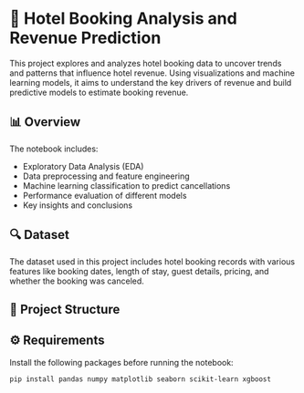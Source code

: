 # 🏨 Hotel Booking Analysis and Revenue Prediction

This project explores and analyzes hotel booking data to uncover trends and patterns that influence hotel revenue. Using visualizations and machine learning models, it aims to understand the key drivers of revenue and build predictive models to estimate booking revenue.

## 📊 Overview

The notebook includes:

- Exploratory Data Analysis (EDA)
- Data preprocessing and feature engineering
- Machine learning classification to predict cancellations
- Performance evaluation of different models
- Key insights and conclusions

## 🔍 Dataset

The dataset used in this project includes hotel booking records with various features like booking dates, length of stay, guest details, pricing, and whether the booking was canceled.

## 📁 Project Structure


## ⚙️ Requirements

Install the following packages before running the notebook:

```bash
pip install pandas numpy matplotlib seaborn scikit-learn xgboost

